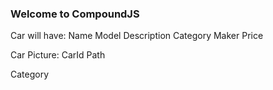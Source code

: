 ### Welcome to CompoundJS ###
Car will have:
Name
Model
Description
Category
Maker
Price

Car Picture:
CarId
Path

Category